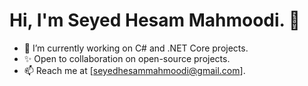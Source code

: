 # Hi, I'm Seyed Hesam Mahmoodi. 👋
- 🌱 I’m currently working on C# and .NET Core projects.
- ✨ Open to collaboration on open-source projects.
- 📫 Reach me at [seyedhesammahmoodi@gmail.com].
